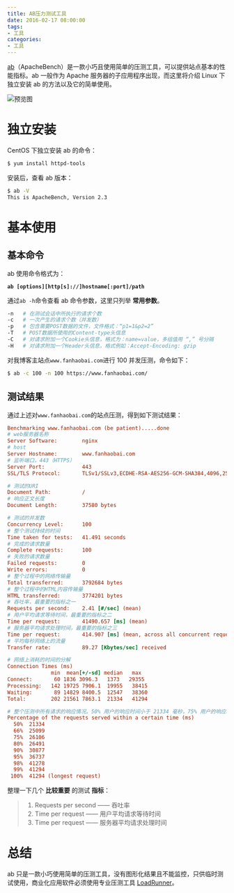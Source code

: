 ```yaml
---
title: AB压力测试工具
date: 2016-02-17 08:00:00
tags:
- 工具
categories:
- 工具
---
```


[ab](http://baike.baidu.com/link?url=b4bhuzwBAf5Zyh5lkcs_r_vOQAOINHPzuE8Z9oOvSoVwO4rqYARKLon6QzZmmVqbs2jxKudsBMXnoIQ7w0OdLCnPzaaKFnoMpuUGwnoMxw)（ApacheBench）是一款小巧且使用简单的压测工具，可以提供站点基本的性能指标。ab 一般作为 Apache 服务器的子应用程序出现，而这里将介绍 Linux 下独立安装 ab 的方法以及它的简单使用。

![预览图](https://img1.fanhaobai.com/2016/02/ab/c390e541-7bb5-453e-bba5-adc31e9034f2.png)<!--more-->


# 独立安装

CentOS 下独立安装 ab 的命令：

```Bash
$ yum install httpd-tools
```

安装后，查看 ab 版本：

```Bash
$ ab -V
This is ApacheBench, Version 2.3
```

# 基本使用

## 基本命令

ab 使用命令格式为：

**`ab [options][http[s]://]hostname[:port]/path`**

通过`ab -h`命令查看 ab 命令参数，这里只列举 **常用参数**。

```Bash
-n   # 在测试会话中所执行的请求个数
-c   # 一次产生的请求个数（并发数）
-p   # 包含需要POST数据的文件，文件格式：“p1=1&p2=2”
-T   # POST数据所使用的Content-type头信息
-C   # 对请求附加一个Cookie头信息，格式为：name=value，多组值用 “,” 号分隔
-H   # 对请求附加一个Header头信息，格式例如：Accept-Encoding: gzip
```

对我博客主站点`www.fanhaobai.com`进行 100 并发压测，命令如下：

```Bash
$ ab -c 100 -n 100 https://www.fanhaobai.com/
```

## 测试结果

通过上述对`www.fanhaobai.com`的站点压测，得到如下测试结果：

```Ini
Benchmarking www.fanhaobai.com (be patient).....done
# web服务器名称
Server Software:        nginx
# host
Server Hostname:        www.fanhaobai.com
# 监听端口，443（HTTPS）
Server Port:            443
SSL/TLS Protocol:       TLSv1/SSLv3,ECDHE-RSA-AES256-GCM-SHA384,4096,256

# 测试的URI
Document Path:          /
# 响应正文长度
Document Length:        37580 bytes

# 测试的并发数
Concurrency Level:      100
# 整个测试持续的时间
Time taken for tests:   41.491 seconds
# 完成的请求数量
Complete requests:      100
# 失败的请求数量
Failed requests:        0
Write errors:           0
# 整个过程中的网络传输量
Total transferred:      3792684 bytes
# 整个过程中的HTML内容传输量
HTML transferred:       3774201 bytes
# 吞吐率，最重要的指标之一
Requests per second:    2.41 [#/sec] (mean)
# 用户平均请求等待时间，最重要的指标之二
Time per request:       41490.657 [ms] (mean)
# 服务器平均请求处理时间，最重要的指标之三
Time per request:       414.907 [ms] (mean, across all concurrent requests)
# 平均每秒网络上的流量
Transfer rate:          89.27 [Kbytes/sec] received

# 网络上消耗的时间的分解
Connection Times (ms)
              min  mean[+/-sd] median   max
Connect:       60 1836 3096.3   1373   29355
Processing:   142 19725 7906.1  19955   38415
Waiting:       89 14829 8400.5  12547   38360
Total:        202 21561 7863.1  21334   41294

# 整个压测中所有请求的响应情况。50% 用户的响应时间小于 21334 毫秒，75% 用户的响应时间小于26106 毫秒，最长响应时间小于 41294 毫秒。
Percentage of the requests served within a certain time (ms)
  50%  21334
  66%  25099
  75%  26106
  80%  26491
  90%  30877
  95%  36737
  98%  41278
  99%  41294
 100%  41294 (longest request)
```

整理一下几个 **比较重要** 的测试 **指标**：

> 1. Requests per second —— 吞吐率
> 2. Time per request ——  用户平均请求等待时间
> 3. Time per request ——  服务器平均请求处理时间

# 总结

ab 只是一款小巧使用简单的压测工具，没有图形化结果且不能监控，只供临时测试使用，商业化应用软件必须使用专业压测工具 [LoadRunner](http://baike.baidu.com/link?url=lJ3RJi0dFKBXNaPAEBvbvwr0dY4Cjd13NV5JuwbsXpZR69gaZGp0cpfYlvuJCDkfvi1wprca9_3q_ipH0P2URP4pvJzkDmrgCGjPuEOITDi)。

